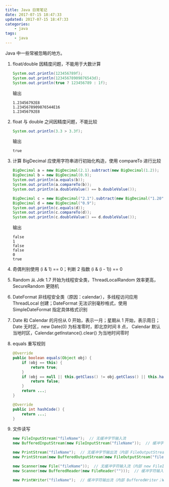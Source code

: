 ```yaml
---
title: Java 日常笔记
date: 2017-07-15 18:47:33
updated: 2017-07-15 18:47:33
categories:
    - java
tags:
    - java
---
```

Java 中一些常被忽略的地方。
<!-- more -->

1. float/double 因精度问题，不能用于大数计算
    ```java
    System.out.println(123456789f); 
    System.out.println(12345678909876543d);
    System.out.println(true ? 123456789 : 1f);
    ```
    输出
    ```console
    1.23456792E8
    1.2345678909876544E16
    1.23456792E8
    ```

1. float 与 double 之间因精度问题，不能比较
    ```java
    System.out.println(3.3 > 3.3f);
    ```
    输出
    ```console
    true
    ```

1. 计算 BigDecimal 应使用字符串进行初始化构造，使用 compareTo 进行比较
    ```java
    BigDecimal a = new BigDecimal(2.1).subtract(new BigDecimal(1.2));
    BigDecimal b = new BigDecimal(0.9);
    System.out.println(a.equals(b));
    System.out.println(a.compareTo(b));
    System.out.println(a.doubleValue() == b.doubleValue());

    BigDecimal c = new BigDecimal("2.1").subtract(new BigDecimal("1.20"));
    BigDecimal d = new BigDecimal("0.9");
    System.out.println(c.equals(d));
    System.out.println(c.compareTo(d));
    System.out.println(c.doubleValue() == d.doubleValue());
    ```
    输出
    ```console
    false
    1
    false
    false
    0
    true
    ```

1. 奇偶判别使用 (i & 1) == 0；判断 2 指数 (i & (i - 1)) == 0

1. Random 从 Jdk 1.7 开始为线程安全类，ThreadLocalRandom 效率更高，SecureRandom 更随机

1. DateFormat 非线程安全类（原因：calendar），多线程访问应用 ThreadLocal 创建；DateFormat 无法识别毫秒格式，使用 SimpleDateFormat 指定具体格式识别

1. Date 和 Calendar 的月份从 0 开始，表示一月；星期从 1 开始，表示周日；Date 无时区，new Date(0) 为标准零时，即北京时间 8 点， Calendar 默认当地时区，Calendar.getInstance().clear() 为当地时间零时

1. equals 重写规则
    ```java
    @Override
    public boolean equals(Object obj) {
        if (obj == this) {
            return true;
        }
        if (obj == null || this.getClass() != obj.getClass() || this.hashCode() != obj.hashCode()) {
            return false;
        }
        return ...;
    }

    @Override
    public int hashCode() {
        return ...;
    }
    ```
1. 文件读写
    ```java
    new FileInputStream("fileName");  // 无缓冲字节输入流
    new BufferedInputStream(new FileInputStream("fileName"));  // 缓冲字节输入流
    
    new PrintStream("fileName");  // 无缓冲字节输出流（内部 FileOutputStream，需要注意部分方法并非字节输出流，或直接用 FileOutputStream）
    new PrintStream(new BufferedOutputStream(new FileOutputStream("fileName")));  // 缓冲字节输出流（需要注意部分方法并非字节输出流，或直接用 BufferedOutputStream）
    
    new Scanner(new File("fileName"));  // 无缓冲字符输入流（内部 new FileInputStream(file).getChannel()）
    new Scanner(new BufferedReader(new FileReader("")));  // 缓冲字符输入流
    
    new PrintWriter("fileName");  // 缓冲字符输出流（内部 BufferedWriter；Writer 类都实现字符串缓冲输出了，无缓冲的自己用无缓冲字节输出流写一个包进 PrintWriter 里吧，或者用 autoFlush 写到缓冲区后直接写回硬盘）
    ```
